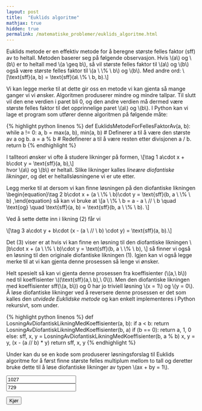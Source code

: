 ```yaml
---
layout: post
title:  "Euklids algoritme"
mathjax: true
hidden: true
permalink: /matematiske_problemer/euklids_algoritme.html
---
```



Euklids metode er en effektiv metode for å beregne største felles faktor (sff) av to heltall. Metoden baserer seg på følgende observasjon. Hvis \\(a\\) og \\(b\\) er to heltall med \\(a \\geq b\\), så vil største felles faktor til \\(a\\) og \\(b\\)  også være største felles faktor til    \\(a \\ \\% \\ b\\) og \\(b\\). Med andre ord:
\\[\\text{sff}(a, b) = \\text{sff}(a\\ \\% \\ b, b).\\]

Vi kan legge merke til at dette gir oss en metode vi kan gjenta så mange ganger vi vi ønsker. Algoritmen produserer mindre og mindre tallpar. Til slutt vil den ene verdien i paret bli 0, og den andre verdien må dermed være største felles faktor til det opprinnelige paret \\(a\\) og \\(b\\). I Python kan vi lage et program som utfører denne algoritmen på følgende måte:
<p>
{% highlight python linenos %}
def EuklidsMetodeForFellesFaktorAv(a, b):
    while a != 0:
        a, b = max(a, b), min(a, b) # Definerer a til å være den største av a og b.
        a = a % b # Redefinerer a til å være resten etter divisjonen a / b. 
    return b
{% endhighlight %}
</p><!-- c\\] \\[%   og \\(c\\) -->

I tallteori ønsker vi ofte å studere likninger på formen,
\\[\tag 1 a\\cdot x + b\\cdot y = \\text{sff}(a, b),\\]  
hvor \\(a\\) og \\(b\\) er heltall. Slike likninger kalles *lineære diofantiske likninger*, og det er heltallsløsningene vi er ute etter. 

Legg merke til at dersom vi kan finne løsningen på den diofantiske likningen 
\\begin{equation}\\tag 2 b\\cdot x + (a \\ \\% \\ b)\\cdot y = \\text{sff}(b, a \\ \\% \\ b) ,\\end{equation}
så kan vi bruke at
\\[a \\ \\% \\ b = a - a \\  // \\ b \\quad \\text{og} \\quad  \\text{sff}(a, b)  = \\text{sff}(b, a \\ \\% \\ b). \\]

Ved å sette dette inn i likning (2) får vi

\\[\tag 3 a\\cdot y + b\\cdot (x - (a \\ // \\ b) \\cdot y) = \\text{sff}(a, b).\\]

Det (3) viser er at hvis vi kan finne en løsning til den diofantiske likningen 
\\[b\\cdot x + (a \\ \\% \\ b)\\cdot y = \\text{sff}(b, a \\ \\% \\ b), \\]
så finner vi også en løsning til den originale diofantiske likningen (1). Igjen kan vi også legge merke til at vi kan gjenta denne prosessen så lenge vi ønsker. 

Helt spesielt så kan vi gjenta denne prosessen fra koeffisienter (\\(a,\\ b\\)) ned til koeffisienter \\((\\text{sff}(a,\\ b),\\ 0\\)). Men den diofantiske likningen med koeffisienter sff(\\(a, b\\)) og 0 har jo triviell løsning \\(x = 1\\) og \\(y = 0\\). Å løse diofantiske likninger ved å reversere denne prosessen er det som kalles den *utvidede Euklidske metode* og kan enkelt implementeres i Python rekursivt, som under.

<p>
{% highlight python linenos %}
def LosningAvDiofantiskLikningMedKoeffisienter(a, b):
    if a < b:
        return LosningAvDiofantiskLikningMedKoeffisienter(b, a)
    if (b == 0):
        return a, 1, 0
    else:
        sff, x, y = LosningAvDiofantiskLikningMedKoeffisienter(b, a % b)
    x, y = y, (x - (a // b) * y)
    return sff, x, y
{% endhighlight %}
</p>


Under kan du se en kode som produserer løsningsforslag til Euklids algoritme for å først finne største felles multiplum mellom to tall og deretter bruke dette til å løse diofantiske likninger av typen \\(ax + by = 1\\).




<div background='black'>
<input type='number' id='tall1' placeholder='Skriv inn første tall' value='1027'  /> <br>
<input type='number' id='tall2' placeholder='Skriv inn andre tall'  value='729' /> 
</div>

<button  class='button button5' style="vertical-align:middle" onclick='losning()'> <span> Kjør </span></button>
<div    >
<p id='svar'> </p>
</div>



<script>
function euklidsfunc(x,y) {
    var r_0 = parseFloat(math.max(Number(x),Number(y)));
    var r_1 = parseFloat(math.min(Number(x),Number(y)));
    var c_1 = parseFloat(math.floor(r_0/r_1));
    var r_2 = parseFloat(r_0-c_1*r_1);
    var likninger = [[r_0, c_1, r_1, r_2]];
    while (likninger[likninger.length -1][likninger[likninger.length -1].length -1] !== math.gcd(Number(x),Number(y))) {
    var a = likninger[likninger.length -1][likninger[likninger.length -1].length -2];
    var b = likninger[likninger.length -1][likninger[likninger.length -1].length -1];
    var c = math.floor(a/b);
    var r = a-c*b;
    likninger.push([a,c,b,r]);
    }
    return likninger ;
  }
</script>
<script>
function losning() {
  var matrise = euklidsfunc(Number(document.getElementById('tall1').value), Number(document.getElementById('tall2').value));
  var losningstekst = "Løsningen er \n \n";
  var i=0;
  for (tuppel of matrise) {
    losningstekst += "\\begin{multline*} " + String(tuppel[0]) + " = " + String(tuppel[1])+ "·" + String(tuppel[2]) + " + " + String(tuppel[3]) + " \\end{multline*} \n \n";
  }
  losningstekst += "\n\n Vi reverserer nå prosessen:";
  var reversering = [
                    [
                    matrise[matrise.length-1][matrise[matrise.length-1].length-1],
                    1,
                    matrise[matrise.length-1][0],
                    -matrise[matrise.length-1][1],
                    matrise[matrise.length-1][2]
                    ]
                    ];
  var lr = reversering[reversering.length-1]
  losningstekst += "\\begin{multline*}"
                    + String(lr[0])
                    + " = "
                    + String(lr[1])
                    + "·"
                    + String(lr[2])
                    + " + "
                    + String(lr[3])
                    + "·"
                    + String(lr[4])
                    + "\\end{multline*}";
  var i = 0
  for (i= 0; i< matrise.length-1; i++) {
      var lr = reversering[reversering.length-1];
      var d = lr[lr.length-2];
      var r_nminus1 = matrise[matrise.length-i-2][0];
      var c = lr[1];
      var c_n = matrise[matrise.length-i-2][1];
      var r_n = matrise[matrise.length-i-1][0];
      reversering.push(
          [matrise[matrise.length-1][matrise[matrise.length-1].length-1],
          d,
          r_nminus1,
          (c+d*(-c_n)),
          r_n
          ]
          );
      losningstekst += "\\begin{multline*}"
                        + String(lr[0])
                        + " = "
                        + String(c)
                        + "·"
                        + String(r_n)
                        + " + "
                        + String(d)
                        + "·("
                        + String(r_nminus1)
                        + " - "
                        + String(c_n)
                        + "·"
                        + String(r_n)
                        + ") \\end{multline*}"
                        + "\n \n"
                        + "\\begin{multline*}"
                        + String(lr[0])
                        + " = "
                        + String(d)
                        + "·"
                        + String(r_nminus1)
                        + " + "
                        + String(reversering[reversering.length -1][reversering[reversering.length-1].length-2])
                        + "·"
                        + String(r_n)
                        + "\\end{multline*}"
                    }
  document.getElementById('svar').innerHTML = losningstekst;
  MathJax.typeset();
}
</script>
